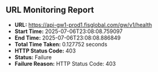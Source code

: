 ## URL Monitoring Report

- **URL:** https://api-gw1-prod1.fisglobal.com/gw/v1/health
- **Start Time:** 2025-07-06T23:08:08.759097
- **End Time:** 2025-07-06T23:08:08.886849
- **Total Time Taken:** 0.127752 seconds
- **HTTP Status Code:** 403
- **Status:** Failure
- **Failure Reason:** HTTP Status Code: 403
